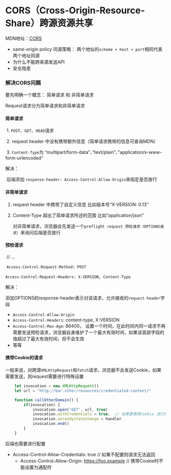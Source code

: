 # CORS（Cross-Origin-Resource-Share）跨源资源共享
MDN地址：[CORS](https://developer.mozilla.org/zh-CN/docs/Web/HTTP/CORS)
* same-origin policy 同源策略： 两个地址的`scheme + host + port`相同代表两个地址同源
* 为什么不能跨来源发送API
* 安全隐患

### 解决CORS问题
要先明确一个概念： 简单请求 和 非简单请求

Request请求分为简单请求和非简单请求

#### 简单请求

​	1. `POST`、`GET`、`HEAD`请求

​	2. request header 中没有携带额外信息（简单请求携带的信息可查询MDN）

​	3. `Content-Type`为 “multipart/form-data”、”text/plain”、”application/x-www-form-urlencoded”

解决：

​	后端添加 `response-header: Access-Control-Allow-Origin`来指定是否放行



#### 非简单请求

1. request header 中携带了自定义信息 比如版本号”X-VERSION: 0.13”

2. Content-Type 超出了简单请求所述的范围 比如”application/json”

   

   对非简单请求，浏览器会先发送一个`preflight request 预检请求（OPTIONS请求）`来询问后端是否放行

   

#### 预检请求

​	// …

​	`Access-Control-Request-Method: POST`

​	`Access-Control-Request-Headers: X-VERSION, Content-Type`

解决：

​	添加OPTIONS的response-header表示对该请求，允许接收的`request-header`字段

   * `Access-Control-Allow-Origin`
   * `Access-Control-Headers`: content-type, X-VERSION
   * `Access-Control-Max-Age`: 86400， 设置一个时间，在此时间内同一请求不再需要发送预检请求，浏览器自身维护了一个最大有效时间，如果该首部字段的值超过了最大有效时间，将不会生效
   * 等等



#### 携带Cookie的请求

​	一般来说，对跨源`XMLHttpRequest`和`fetch`请求，浏览器不会发送Cookie，如果需要发送，则request需要进行特殊设置

```javascript
	let invocation = new XMLHttpRequest()
	let url = "http://bar.other/resources/credentialed-content/"

	function callOtherDomain() {
		if(invocation) {
			invocation.open('GET', url, true)
			invocation.withCredentials = true;  // 如果要携带Cookie 进行特殊设置
			invocation.onreadystatechange = handler
			invocation.end()
		}
	}
```
后端也需要进行配置
  * Access-Control-Allow-Credentials: true   // 如果不配置则请求无法返回
	* Access-Control-Allow-Origin: https://foo.example		// 携带Cookie时不能设置为通配符